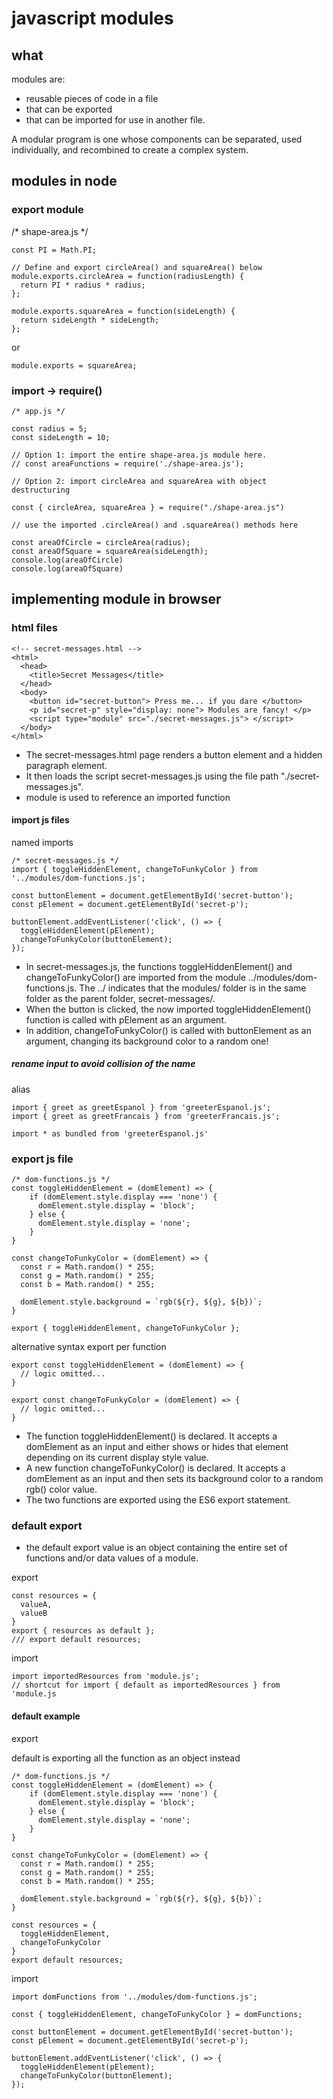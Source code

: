 # javascript modules

## what

modules are: 
- reusable pieces of code in a file 
- that can be exported 
- that can be imported for use in another file. 

A modular program is one whose components can be separated, used individually, and recombined to create a complex system.

## modules in node

### export module

/* shape-area.js */

```
const PI = Math.PI;

// Define and export circleArea() and squareArea() below
module.exports.circleArea = function(radiusLength) {
  return PI * radius * radius;
};

module.exports.squareArea = function(sideLength) {
  return sideLength * sideLength;
};
```

or 

```
module.exports = squareArea;
```

### import -> require()

```
/* app.js */ 

const radius = 5;
const sideLength = 10;

// Option 1: import the entire shape-area.js module here.
// const areaFunctions = require('./shape-area.js');

// Option 2: import circleArea and squareArea with object destructuring

const { circleArea, squareArea } = require("./shape-area.js")

// use the imported .circleArea() and .squareArea() methods here

const areaOfCircle = circleArea(radius);
const areaOfSquare = squareArea(sideLength);
console.log(areaOfCircle)
console.log(areaOfSquare)
```

## implementing module in browser

### html files

```
<!-- secret-messages.html --> 
<html>
  <head>
    <title>Secret Messages</title>
  </head>
  <body>
    <button id="secret-button"> Press me... if you dare </button>
    <p id="secret-p" style="display: none"> Modules are fancy! </p>
    <script type="module" src="./secret-messages.js"> </script>
  </body>
</html>
```

- The secret-messages.html page renders a button element and a hidden paragraph element.
- It then loads the script secret-messages.js using the file path "./secret-messages.js". 
- module is used to reference an imported function

#### import js files

named imports

```
/* secret-messages.js */
import { toggleHiddenElement, changeToFunkyColor } from '../modules/dom-functions.js';
 
const buttonElement = document.getElementById('secret-button');
const pElement = document.getElementById('secret-p');
 
buttonElement.addEventListener('click', () => {
  toggleHiddenElement(pElement);
  changeToFunkyColor(buttonElement);
});
```

- In secret-messages.js, the functions toggleHiddenElement() and changeToFunkyColor() are imported from the module ../modules/dom-functions.js. The ../ indicates that the modules/ folder is in the same folder as the parent folder, secret-messages/.
- When the button is clicked, the now imported toggleHiddenElement() function is called with pElement as an argument.
- In addition, changeToFunkyColor() is called with buttonElement as an argument, changing its background color to a random one!


##### rename input to avoid collision of the name

alias

```
import { greet as greetEspanol } from 'greeterEspanol.js';
import { greet as greetFrancais } from 'greeterFrancais.js';
```

```
import * as bundled from 'greeterEspanol.js'
```

### export js file

```
/* dom-functions.js */
const toggleHiddenElement = (domElement) => {
    if (domElement.style.display === 'none') {
      domElement.style.display = 'block';
    } else {
      domElement.style.display = 'none';
    }
}
 
const changeToFunkyColor = (domElement) => {
  const r = Math.random() * 255;
  const g = Math.random() * 255;
  const b = Math.random() * 255;
 
  domElement.style.background = `rgb(${r}, ${g}, ${b})`;
}
 
export { toggleHiddenElement, changeToFunkyColor };
```

alternative syntax export per function

```
export const toggleHiddenElement = (domElement) => {
  // logic omitted...
}
 
export const changeToFunkyColor = (domElement) => {
  // logic omitted...
}
```

- The function toggleHiddenElement() is declared. It accepts a domElement as an input and either shows or hides that element depending on its current display style value.
- A new function changeToFunkyColor() is declared. It accepts a domElement as an input and then sets its background color to a random rgb() color value.
- The two functions are exported using the ES6 export statement.


### default export

- the default export value is an object containing the entire set of functions and/or data values of a module.

export

```
const resources = { 
  valueA, 
  valueB 
}
export { resources as default };
/// export default resources;
```

import

```
import importedResources from 'module.js';
// shortcut for import { default as importedResources } from 'module.js 
```

#### default example

export

default is exporting all the function as an object instead

```
/* dom-functions.js */
const toggleHiddenElement = (domElement) => {
    if (domElement.style.display === 'none') {
      domElement.style.display = 'block';
    } else {
      domElement.style.display = 'none';
    }
}
 
const changeToFunkyColor = (domElement) => {
  const r = Math.random() * 255;
  const g = Math.random() * 255;
  const b = Math.random() * 255;
 
  domElement.style.background = `rgb(${r}, ${g}, ${b})`;
}
 
const resources = { 
  toggleHiddenElement, 
  changeToFunkyColor
}
export default resources;
```

import

```
import domFunctions from '../modules/dom-functions.js';
 
const { toggleHiddenElement, changeToFunkyColor } = domFunctions;
 
const buttonElement = document.getElementById('secret-button');
const pElement = document.getElementById('secret-p');
 
buttonElement.addEventListener('click', () => {
  toggleHiddenElement(pElement);
  changeToFunkyColor(buttonElement);
});
```